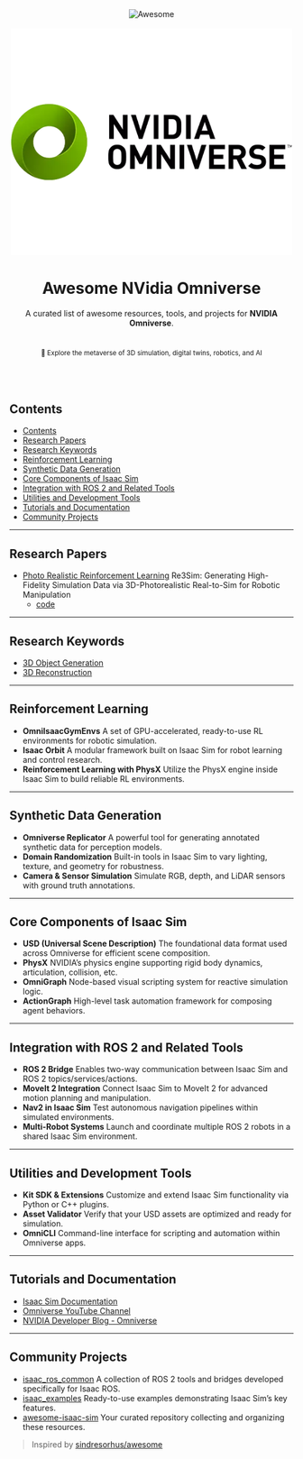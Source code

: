 <div align="center">
	<img width="500" src="media/logo.svg" alt="Awesome">
	<br><br>
	<img width="500" src="media/omniverse-logo.png" alt="Awesome">
	<h1>Awesome NVidia Omniverse</h1>
	<p>A curated list of awesome resources, tools, and projects for <strong>NVIDIA Omniverse</strong>.</p>
	<br>
	<sub>🚀 Explore the metaverse of 3D simulation, digital twins, robotics, and AI</sub>
</div>
<br><br><br>

## Contents

- [Contents](#contents)
- [Research Papers](#research-papers)
- [Research Keywords](#research-keywords)
- [Reinforcement Learning](#reinforcement-learning)
- [Synthetic Data Generation](#synthetic-data-generation)
- [Core Components of Isaac Sim](#core-components-of-isaac-sim)
- [Integration with ROS 2 and Related Tools](#integration-with-ros-2-and-related-tools)
- [Utilities and Development Tools](#utilities-and-development-tools)
- [Tutorials and Documentation](#tutorials-and-documentation)
- [Community Projects](#community-projects)

---

## Research Papers

- [Photo Realistic Reinforcement Learning](https://arxiv.org/abs/2502.08645)
	Re3Sim: Generating High-Fidelity Simulation Data via 3D-Photorealistic Real-to-Sim for Robotic Manipulation
	- [code](https://github.com/OpenRobotLab/Re3Sim)

---

## Research Keywords

- [3D Object Generation](Research%20Keywords/3d_object_generation.md)
- [3D Reconstruction](Research%20Keywords/3d_reconstruction.md)

---

## Reinforcement Learning

- **OmniIsaacGymEnvs**
  A set of GPU-accelerated, ready-to-use RL environments for robotic simulation.
- **Isaac Orbit**
  A modular framework built on Isaac Sim for robot learning and control research.
- **Reinforcement Learning with PhysX**
  Utilize the PhysX engine inside Isaac Sim to build reliable RL environments.

---

## Synthetic Data Generation

- **Omniverse Replicator**
  A powerful tool for generating annotated synthetic data for perception models.
- **Domain Randomization**
  Built-in tools in Isaac Sim to vary lighting, texture, and geometry for robustness.
- **Camera & Sensor Simulation**
  Simulate RGB, depth, and LiDAR sensors with ground truth annotations.

---

## Core Components of Isaac Sim

- **USD (Universal Scene Description)**
  The foundational data format used across Omniverse for efficient scene composition.
- **PhysX**
  NVIDIA’s physics engine supporting rigid body dynamics, articulation, collision, etc.
- **OmniGraph**
  Node-based visual scripting system for reactive simulation logic.
- **ActionGraph**
  High-level task automation framework for composing agent behaviors.

---

## Integration with ROS 2 and Related Tools

- **ROS 2 Bridge**
  Enables two-way communication between Isaac Sim and ROS 2 topics/services/actions.
- **MoveIt 2 Integration**
  Connect Isaac Sim to MoveIt 2 for advanced motion planning and manipulation.
- **Nav2 in Isaac Sim**
  Test autonomous navigation pipelines within simulated environments.
- **Multi-Robot Systems**
  Launch and coordinate multiple ROS 2 robots in a shared Isaac Sim environment.

---

## Utilities and Development Tools

- **Kit SDK & Extensions**
  Customize and extend Isaac Sim functionality via Python or C++ plugins.
- **Asset Validator**
  Verify that your USD assets are optimized and ready for simulation.
- **OmniCLI**
  Command-line interface for scripting and automation within Omniverse apps.

---

## Tutorials and Documentation

- [Isaac Sim Documentation](https://docs.omniverse.nvidia.com/isaacsim/latest/)
- [Omniverse YouTube Channel](https://www.youtube.com/c/NVIDIAOmniverse)
- [NVIDIA Developer Blog - Omniverse](https://developer.nvidia.com/blog/tag/omniverse/)

---

## Community Projects

- [isaac_ros_common](https://github.com/NVIDIA-ISAAC-ROS/isaac_ros_common)
  A collection of ROS 2 tools and bridges developed specifically for Isaac ROS.
- [isaac_examples](https://github.com/NVIDIA-Omniverse/Isaac-Sim-Robotics/tree/main/source/extensions/omni.isaac.examples)
  Ready-to-use examples demonstrating Isaac Sim’s key features.
- [awesome-isaac-sim](https://github.com/your-name/awesome-isaac-sim)
  Your curated repository collecting and organizing these resources.

> Inspired by [sindresorhus/awesome](https://github.com/sindresorhus/awesome)
